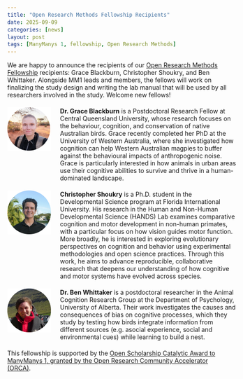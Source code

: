 ```yaml
---
title: "Open Research Methods Fellowship Recipients"
date: 2025-09-09
categories: [news]
layout: post
tags: [ManyManys 1, fellowship, Open Research Methods]
---
```


We are happy to announce the recipients of our [Open Research Methods Fellowship](https://manymanys.github.io/2025-07-14-mm1-fellowship-open-research-methods/) recipients: Grace Blackburn, Christopher Shoukry, and Ben Whittaker. Alongside MM1 leads and members, the fellows will work on finalizing the study design and writing the lab manual that will be used by all researchers involved in the study. Welcome new fellows!


<div style="display: flex; align-items: flex-start; gap: 20px; border: none; margin: 20px 0;">
  <div style="flex: 0 0 20%;">
<img src="https://github.com/manymanys/manymanys.github.io/blob/master/assets/img/grace_blackburn.PNG?raw=true" alt="Grace Blackburn" style="max-width: 100px; height: auto;"> </div>
  <div style="flex: 0 0 80%;">
  <b>Dr. Grace Blackburn</b> is a Postdoctoral Research Fellow at Central Queensland University, whose research focuses on the behaviour, cognition, and conservation of native Australian birds. Grace recently completed her PhD at the University of Western Australia, where she investigated how cognition can help Western Australian magpies to buffer against the behavioural impacts of anthropogenic noise. Grace is particularly interested in how animals in urban areas use their cognitive abilities to survive and thrive in a human-dominated landscape.
  </div>
</div>

<div style="display: flex; align-items: flex-start; gap: 20px; border: none; margin: 20px 0;">
  <div style="flex: 0 0 20%;">
<img src="https://github.com/manymanys/manymanys.github.io/blob/master/assets/img/christopher_shoukry.PNG?raw=true" alt="Christopher Shoukry" style="max-width: 100px; height: auto;"> </div>
  <div style="flex: 0 0 80%;">
  <b>Christopher Shoukry</b> is a Ph.D. student in the Developmental Science program at Florida International University. His research in the Human and Non-Human Developmental Science (HANDS) Lab examines comparative cognition and motor development in non-human primates, with a particular focus on how vision guides motor function. More broadly, he is interested in exploring evolutionary perspectives on cognition and behavior using experimental methodologies and open science practices. Through this work, he aims to advance reproducible, collaborative research that deepens our understanding of how cognitive and motor systems have evolved across species.
  </div>
</div>

<div style="display: flex; align-items: flex-start; gap: 20px; border: none; margin: 20px 0;">
  <div style="flex: 0 0 20%;">
<img src="https://github.com/manymanys/manymanys.github.io/blob/master/assets/img/ben_whittaker.PNG?raw=true" alt="Ben Whittaker" style="max-width: 100px; height: auto;"> </div>
  <div style="flex: 0 0 80%;">
  <b>Dr. Ben Whittaker</b> is a postdoctoral researcher in the Animal Cognition Research Group at the Department of Psychology, University of Alberta. Their work investigates the causes and consequences of bias on cognitive processes, which they study by testing how birds integrate information from different sources (e.g. asocial experience, social and environmental cues) while learning to build a nest.
  </div>
</div>

This fellowship is supported by the [Open Scholarship Catalytic Award to ManyManys 1, granted by the Open Research Community Accelerator (ORCA)](https://manymanys.github.io/2025-07-10-orca-award/).
